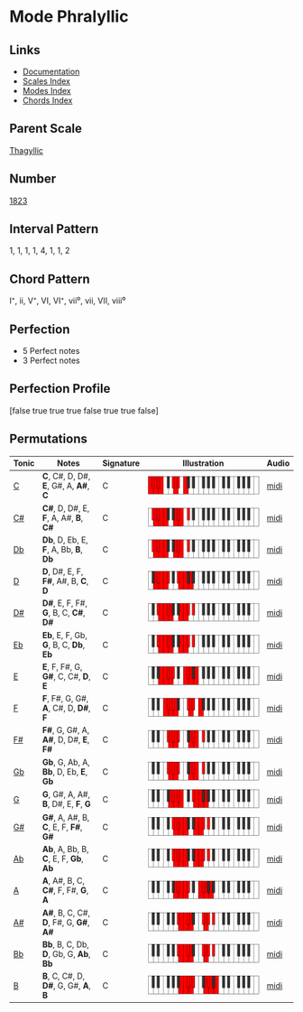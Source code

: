 # Mode Phralyllic

## Links

- [Documentation](index.md)
- [Scales Index](Scales.md)
- [Modes Index](Modes.md)
- [Chords Index](Chords.md)

## Parent Scale

[Thagyllic](ScaleThagyllic.md)

## Number

[1823](https://ianring.com/musictheory/scales/1823)

## Interval Pattern

1, 1, 1, 1, 4, 1, 1, 2

## Chord Pattern

I⁺, ii, V⁺, VI, VI⁺, vii⁰, vii, VII, viii⁰

## Perfection

- 5 Perfect notes
- 3 Perfect notes

## Perfection Profile

[false true true true false true true false]

## Permutations

| Tonic | Notes | Signature | Illustration | Audio |
|-------|-------|-----------|--------------|-------|
| [C](ModeCNaturalPhralyllic.md) | **C**, C#, D, D#, **E**, G#, A, **A#**, **C** | C | ![CNaturalPhralyllic](ModeCNaturalPhralyllic.png) | [midi](https://github.com/edipermadi/music/blob/main/docs/ModeCNaturalPhralyllic.mid?raw=true) |
| [C#](ModeCSharpPhralyllic.md) | **C#**, D, D#, E, **F**, A, A#, **B**, **C#** | C | ![CSharpPhralyllic](ModeCSharpPhralyllic.png) | [midi](https://github.com/edipermadi/music/blob/main/docs/ModeCSharpPhralyllic.mid?raw=true) |
| [Db](ModeDFlatPhralyllic.md) | **Db**, D, Eb, E, **F**, A, Bb, **B**, **Db** | C | ![DFlatPhralyllic](ModeDFlatPhralyllic.png) | [midi](https://github.com/edipermadi/music/blob/main/docs/ModeDFlatPhralyllic.mid?raw=true) |
| [D](ModeDNaturalPhralyllic.md) | **D**, D#, E, F, **F#**, A#, B, **C**, **D** | C | ![DNaturalPhralyllic](ModeDNaturalPhralyllic.png) | [midi](https://github.com/edipermadi/music/blob/main/docs/ModeDNaturalPhralyllic.mid?raw=true) |
| [D#](ModeDSharpPhralyllic.md) | **D#**, E, F, F#, **G**, B, C, **C#**, **D#** | C | ![DSharpPhralyllic](ModeDSharpPhralyllic.png) | [midi](https://github.com/edipermadi/music/blob/main/docs/ModeDSharpPhralyllic.mid?raw=true) |
| [Eb](ModeEFlatPhralyllic.md) | **Eb**, E, F, Gb, **G**, B, C, **Db**, **Eb** | C | ![EFlatPhralyllic](ModeEFlatPhralyllic.png) | [midi](https://github.com/edipermadi/music/blob/main/docs/ModeEFlatPhralyllic.mid?raw=true) |
| [E](ModeENaturalPhralyllic.md) | **E**, F, F#, G, **G#**, C, C#, **D**, **E** | C | ![ENaturalPhralyllic](ModeENaturalPhralyllic.png) | [midi](https://github.com/edipermadi/music/blob/main/docs/ModeENaturalPhralyllic.mid?raw=true) |
| [F](ModeFNaturalPhralyllic.md) | **F**, F#, G, G#, **A**, C#, D, **D#**, **F** | C | ![FNaturalPhralyllic](ModeFNaturalPhralyllic.png) | [midi](https://github.com/edipermadi/music/blob/main/docs/ModeFNaturalPhralyllic.mid?raw=true) |
| [F#](ModeFSharpPhralyllic.md) | **F#**, G, G#, A, **A#**, D, D#, **E**, **F#** | C | ![FSharpPhralyllic](ModeFSharpPhralyllic.png) | [midi](https://github.com/edipermadi/music/blob/main/docs/ModeFSharpPhralyllic.mid?raw=true) |
| [Gb](ModeGFlatPhralyllic.md) | **Gb**, G, Ab, A, **Bb**, D, Eb, **E**, **Gb** | C | ![GFlatPhralyllic](ModeGFlatPhralyllic.png) | [midi](https://github.com/edipermadi/music/blob/main/docs/ModeGFlatPhralyllic.mid?raw=true) |
| [G](ModeGNaturalPhralyllic.md) | **G**, G#, A, A#, **B**, D#, E, **F**, **G** | C | ![GNaturalPhralyllic](ModeGNaturalPhralyllic.png) | [midi](https://github.com/edipermadi/music/blob/main/docs/ModeGNaturalPhralyllic.mid?raw=true) |
| [G#](ModeGSharpPhralyllic.md) | **G#**, A, A#, B, **C**, E, F, **F#**, **G#** | C | ![GSharpPhralyllic](ModeGSharpPhralyllic.png) | [midi](https://github.com/edipermadi/music/blob/main/docs/ModeGSharpPhralyllic.mid?raw=true) |
| [Ab](ModeAFlatPhralyllic.md) | **Ab**, A, Bb, B, **C**, E, F, **Gb**, **Ab** | C | ![AFlatPhralyllic](ModeAFlatPhralyllic.png) | [midi](https://github.com/edipermadi/music/blob/main/docs/ModeAFlatPhralyllic.mid?raw=true) |
| [A](ModeANaturalPhralyllic.md) | **A**, A#, B, C, **C#**, F, F#, **G**, **A** | C | ![ANaturalPhralyllic](ModeANaturalPhralyllic.png) | [midi](https://github.com/edipermadi/music/blob/main/docs/ModeANaturalPhralyllic.mid?raw=true) |
| [A#](ModeASharpPhralyllic.md) | **A#**, B, C, C#, **D**, F#, G, **G#**, **A#** | C | ![ASharpPhralyllic](ModeASharpPhralyllic.png) | [midi](https://github.com/edipermadi/music/blob/main/docs/ModeASharpPhralyllic.mid?raw=true) |
| [Bb](ModeBFlatPhralyllic.md) | **Bb**, B, C, Db, **D**, Gb, G, **Ab**, **Bb** | C | ![BFlatPhralyllic](ModeBFlatPhralyllic.png) | [midi](https://github.com/edipermadi/music/blob/main/docs/ModeBFlatPhralyllic.mid?raw=true) |
| [B](ModeBNaturalPhralyllic.md) | **B**, C, C#, D, **D#**, G, G#, **A**, **B** | C | ![BNaturalPhralyllic](ModeBNaturalPhralyllic.png) | [midi](https://github.com/edipermadi/music/blob/main/docs/ModeBNaturalPhralyllic.mid?raw=true) |
